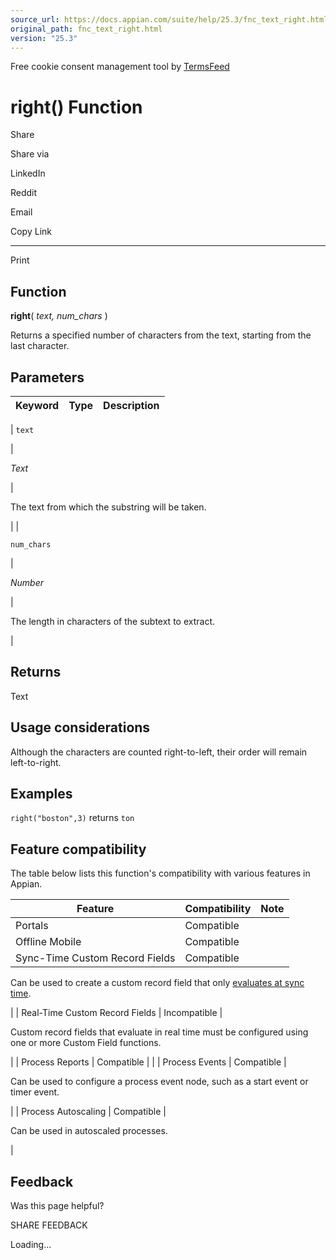 ```yaml
---
source_url: https://docs.appian.com/suite/help/25.3/fnc_text_right.html
original_path: fnc_text_right.html
version: "25.3"
---
```


Free cookie consent management tool by [TermsFeed](https://www.termsfeed.com/)

# right() Function

Share

Share via

LinkedIn

Reddit

Email

Copy Link

* * *

Print

## Function

**right**( _text, num\_chars_ )

Returns a specified number of characters from the text, starting from the last character.

## Parameters

| Keyword | Type | Description |
| --- | --- | --- |
|
`text`

 |

_Text_

 |

The text from which the substring will be taken.

 |
|

`num_chars`

 |

_Number_

 |

The length in characters of the subtext to extract.

 |

## Returns

Text

## Usage considerations

Although the characters are counted right-to-left, their order will remain left-to-right.

## Examples

`right("boston",3)` returns `ton`

## Feature compatibility

The table below lists this function's compatibility with various features in Appian.

| Feature | Compatibility | Note |
| --- | --- | --- |
| Portals | Compatible |  |
| Offline Mobile | Compatible |  |
| Sync-Time Custom Record Fields | Compatible |
Can be used to create a custom record field that only [evaluates at sync time](custom-record-fields.html#prodlink-sync-time-evaluations).

 |
| Real-Time Custom Record Fields | Incompatible |

Custom record fields that evaluate in real time must be configured using one or more Custom Field functions.

 |
| Process Reports | Compatible |  |
| Process Events | Compatible |

Can be used to configure a process event node, such as a start event or timer event.

 |
| Process Autoscaling | Compatible |

Can be used in autoscaled processes.

 |

## Feedback

Was this page helpful?

SHARE FEEDBACK

Loading...